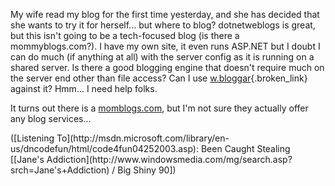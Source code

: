 My wife read my blog for the first time yesterday, and she has decided that she wants to try it for herself... but where to blog? dotnetweblogs is great, but this isn't going to be a tech-focused blog (is there a mommyblogs.com?). I have my own site, it even runs ASP.NET but I doubt I can do much (if anything at all) with the server config as it is running on a shared server. Is there a good blogging engine that doesn't require much on the server end other than file access? Can I use [w.bloggar](http://wbloggar.com/){.broken_link} against it? Hmm... I need help folks.

It turns out there is a [momblogs.com](http://momblogs.com), but I'm not sure they actually offer any blog services...

<div class="media">
  ([Listening To](http://msdn.microsoft.com/library/en-us/dncodefun/html/code4fun04252003.asp): Been Caught Stealing [[Jane's Addiction](http://www.windowsmedia.com/mg/search.asp?srch=Jane's+Addiction) / Big Shiny 90])
</div>